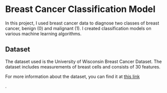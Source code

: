 # Breast Cancer Classification Model

In this project, I used breast cancer data to diagnose two classes of breast cancer, benign (0) and malignant (1).
I created classification models on various machine learning algorithms.

## Dataset

The dataset used is the University of Wisconsin Breast Cancer Dataset. The dataset includes measurements of breast cells and consists of 30 features.

For more information about the dataset, you can find it at [this link]([https://github.com](https://github.com/fatiiates/breast-cancer-w-naive-bayes/blob/main/README.md)https://github.com/fatiiates/breast-cancer-w-naive-bayes/blob/main/README.md)

.

